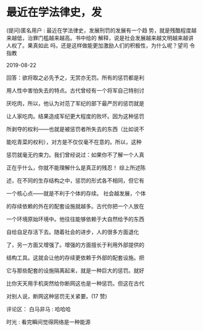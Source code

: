# 最近在学法律史，发

(提问)匿名用户 : 最近在学法律史，发展刑罚的发展有一个趋 势，就是残酷程度越来越低，治罪门槛越来越高。书中给的 解释，说是社会发展越来越文明越来越讲人权了。果真如此 吗，还是这样做能更加激励人们的积极性，为什么呢？望司 令指教

2019-08-22

回答：欲将取之必先予之，无赏亦无罚。所有的惩罚都是利

用人性中害怕失去的特点。古代曾经有一个将军自己特别讨

厌吃肉，所以，他认为对范了军纪的部下最严厉的惩罚就是

让人家吃肉。结果造成军纪更大程度的败坏。因为这种惩罚

所剥夺的权利——也就是被惩罚者所失去的东西（比如说不

能吃青菜的权利），对方是不仅仅毫不在意的。所以，这种

惩罚就毫无约束力。我们曾经说过：如果你不了解一个人真

正在乎什么，你就不能理解什么是真正的残忍！ 综上所述陈

述，在不同的生存结构之中，惩罚的形式各不相同，但它有

一个核心点——就是不利于个体的存续。 社会越发展，个体

的存续依赖的外在的配套设施就越多。古代你把一个人放在

一个环境原始环境中。他往往能够依赖于大自然给予的东西

自给自足存活下去。随着社会的进步，人的很多方面退化

了，另一方面又增强了。增强的方面擅长于利用外部提供的

结构工具。这就会让他的存续更依赖于外部的配套设施。把

它与那些配套的设施隔离起来，就是一种巨大的惩罚。就好

比你天天用手机突然给你断网这也是一种惩罚。但这在古代

对别人说，断网这种惩罚无关紧要。(17 赞)

评论区： 白马非马 : 哈哈哈

时光 : 看完瞬间觉得网络是一种能源
